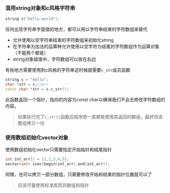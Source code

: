 ### 混用string对象和c风格字符串

```c++
string s("hello world");
```

任何出现字符串字面值的地方，都可以用以字符串结束的字符数组来替代

- 允许使用以空字符串结束的字符数组来初始化string
- 在字符串为加法的运算种允许使用以空字符为结尾的字符数组作为运算对象（不能两个都是）
- string对象赋值中，字符数组可以放在右边

有些地方需要使用到c风格的字符串这时候就需要`c_str`成员函数

```c++
string s = "hello";
char *str = s;//err
const char *str = s.c_str();
```

此函数返回一个指针，指向的内容为const char以确保我们不会去修改字符数组的内容。

> 如果执行完了`c_str()`函数后程序想一直都能使用其返回的数组，最好将该数组拷贝一份

### 使用数组初始化vector对象

使用数组初始化vector只需要指定开始指针和结尾指针

```c++
int int_arr[] = {1,2,3,4,5};
vector<int> ivec(begin(int_arr),end(int_arr));
```

同理，也可以拷贝一部分数组，只需要修改开始和结束的指针位置就可以了

> 应该尽量使用标准库而非数组和指针

